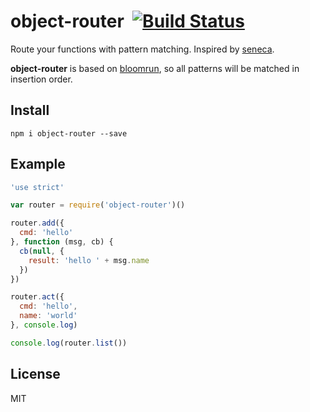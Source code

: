 # object-router&nbsp;&nbsp;[![Build Status](https://travis-ci.org/mcollina/object-router.png)](https://travis-ci.org/mcollina/object-router)

Route your functions with pattern matching. Inspired by
[seneca](http://npm.im/seneca).

__object-router__ is based on [bloomrun](http://npm.im/bloomrun), so all patterns will be matched in insertion order.

## Install

```
npm i object-router --save
```

## Example

```js
'use strict'

var router = require('object-router')()

router.add({
  cmd: 'hello'
}, function (msg, cb) {
  cb(null, {
    result: 'hello ' + msg.name
  })
})

router.act({
  cmd: 'hello',
  name: 'world'
}, console.log)

console.log(router.list())
```

## License

MIT

